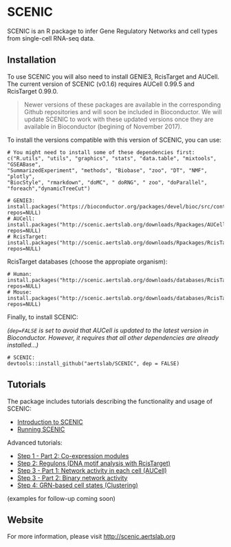 # SCENIC

SCENIC is an R package to infer Gene Regulatory Networks and cell types from single-cell RNA-seq data. 

## Installation
To use SCENIC you will also need to install GENIE3, RcisTarget and AUCell. The current version of SCENIC (v0.1.6) requires AUCell 0.99.5 and RcisTarget 0.99.0. 
> Newer versions of these packages are available in the corresponding Github repositories and will soon be included in Bioconductor. 
> We will update SCENIC to work with these updated versions once they are available in Bioconductor (begining of November 2017).

To install the versions compatible with this version of SCENIC, you can use:
```
# You might need to install some of these dependencies first:
c("R.utils", "utils", "graphics", "stats", "data.table", "mixtools", "GSEABase", 
"SummarizedExperiment", "methods", "Biobase", "zoo", "DT", "NMF", "plotly", 
"BiocStyle", "rmarkdown", "doMC", " doRNG", " zoo", "doParallel", "foreach","dynamicTreeCut")

# GENIE3:
install.packages("https://bioconductor.org/packages/devel/bioc/src/contrib/GENIE3_0.99.7.tar.gz", repos=NULL)
# AUCell:
install.packages("http://scenic.aertslab.org/downloads/Rpackages/AUCell_0.99.5.tar.gz", repos=NULL)
# RcisTarget:
install.packages("http://scenic.aertslab.org/downloads/Rpackages/RcisTarget_0.99.0.tar.gz", repos=NULL)
```

RcisTarget databases (choose the appropiate organism):
```
# Human: install.packages("http://scenic.aertslab.org/downloads/databases/RcisTarget.hg19.motifDatabases.20k_0.1.1.tar.gz", repos=NULL)
# Mouse: install.packages("http://scenic.aertslab.org/downloads/databases/RcisTarget.mm9.motifDatabases.20k_0.1.1.tar.gz", repos=NULL)
```

Finally, to install SCENIC:

*(`dep=FALSE` is set to avoid that AUCell is updated to the latest version in Bioconductor. However, it requires that all other dependencies are already installed...)*
```
# SCENIC:
devtools::install_github("aertslab/SCENIC", dep = FALSE)
```

## Tutorials

The package includes tutorials describing the functionality and usage of SCENIC:
- [Introduction to SCENIC](https://htmlpreview.github.io/?https://github.com/aertslab/SCENIC/blob/master/inst/doc/SCENIC_Intro.html)
- [Running SCENIC](https://htmlpreview.github.io/?https://github.com/aertslab/SCENIC/blob/master/inst/doc/SCENIC_Step1.1_andWrapper.html)

Advanced tutorials:
- [Step 1 - Part 2: Co-expression modules](https://htmlpreview.github.io/?https://github.com/aertslab/SCENIC/blob/master/inst/doc/Step1.2_CoexpressionModules.html)
- [Step 2: Regulons (DNA motif analysis with RcisTarget)](https://htmlpreview.github.io/?https://github.com/aertslab/SCENIC/blob/master/inst/doc/Step2_Regulons.html)
- [Step 3 - Part 1: Network activity in each cell (AUCell)](https://htmlpreview.github.io/?https://github.com/aertslab/SCENIC/blob/master/inst/doc/Step3.1_NwActivity.html)
- [Step 3 - Part 2: Binary network activity](https://htmlpreview.github.io/?https://github.com/aertslab/SCENIC/blob/master/inst/doc/Step3.2_BinaryNwActivity.html)
- [Step 4: GRN-based cell states (Clustering)](https://htmlpreview.github.io/?https://github.com/aertslab/SCENIC/blob/master/inst/doc/Step4_Clustering.html)

(examples for follow-up coming soon)


## Website

For more information, please visit http://scenic.aertslab.org

